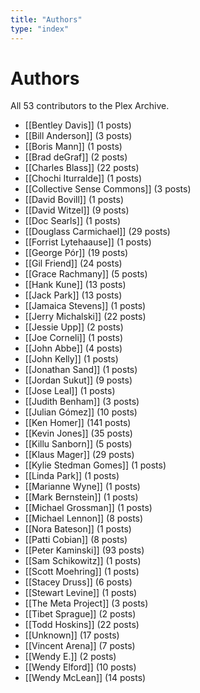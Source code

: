 ```yaml
---
title: "Authors"
type: "index"
---
```


# Authors

All 53 contributors to the Plex Archive.

- [[Bentley Davis]] (1 posts)
- [[Bill Anderson]] (3 posts)
- [[Boris Mann]] (1 posts)
- [[Brad deGraf]] (2 posts)
- [[Charles Blass]] (22 posts)
- [[Chochi Iturralde]] (1 posts)
- [[Collective Sense Commons]] (3 posts)
- [[David Bovill]] (1 posts)
- [[David Witzel]] (9 posts)
- [[Doc Searls]] (1 posts)
- [[Douglass Carmichael]] (29 posts)
- [[Forrist Lytehaause]] (1 posts)
- [[George Pór]] (19 posts)
- [[Gil Friend]] (24 posts)
- [[Grace Rachmany]] (5 posts)
- [[Hank Kune]] (13 posts)
- [[Jack Park]] (13 posts)
- [[Jamaica Stevens]] (1 posts)
- [[Jerry Michalski]] (22 posts)
- [[Jessie Upp]] (2 posts)
- [[Joe Corneli]] (1 posts)
- [[John Abbe]] (4 posts)
- [[John Kelly]] (1 posts)
- [[Jonathan Sand]] (1 posts)
- [[Jordan Sukut]] (9 posts)
- [[Jose Leal]] (1 posts)
- [[Judith Benham]] (3 posts)
- [[Julian Gómez]] (10 posts)
- [[Ken Homer]] (141 posts)
- [[Kevin Jones]] (35 posts)
- [[Killu Sanborn]] (5 posts)
- [[Klaus Mager]] (29 posts)
- [[Kylie Stedman Gomes]] (1 posts)
- [[Linda Park]] (1 posts)
- [[Marianne Wyne]] (1 posts)
- [[Mark Bernstein]] (1 posts)
- [[Michael Grossman]] (1 posts)
- [[Michael Lennon]] (8 posts)
- [[Nora Bateson]] (1 posts)
- [[Patti Cobian]] (8 posts)
- [[Peter Kaminski]] (93 posts)
- [[Sam Schikowitz]] (1 posts)
- [[Scott Moehring]] (1 posts)
- [[Stacey Druss]] (6 posts)
- [[Stewart Levine]] (1 posts)
- [[The Meta Project]] (3 posts)
- [[Tibet Sprague]] (2 posts)
- [[Todd Hoskins]] (22 posts)
- [[Unknown]] (17 posts)
- [[Vincent Arena]] (7 posts)
- [[Wendy E.]] (2 posts)
- [[Wendy Elford]] (10 posts)
- [[Wendy McLean]] (14 posts)
